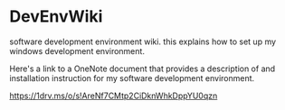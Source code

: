 # DevEnvWiki
software development environment wiki. 
this explains how to set up my windows development environment.


Here's a link to a OneNote document that provides a description of and installation instruction for my software development environment.

https://1drv.ms/o/s!AreNf7CMtp2CiDknWhkDppYU0qzn


